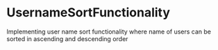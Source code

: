 # UsernameSortFunctionality
Implementing user name sort functionality where name of users can be sorted in ascending and descending order
